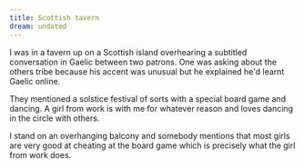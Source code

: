 ```yaml
---
title: Scottish tavern
dream: undated
---
```


I was in a tavern up on a Scottish island overhearing a subtitled conversation in Gaelic between two patrons. One was asking about the others tribe because his accent was unusual but he explained he'd learnt Gaelic online.

They mentioned a solstice festival of sorts with a special board game and dancing. A girl from work <!-- AM --> is with me for whatever reason and loves dancing in the circle with others.

I stand on an overhanging balcony and somebody mentions that most girls are very good at cheating at the board game which is precisely what the girl from work does.